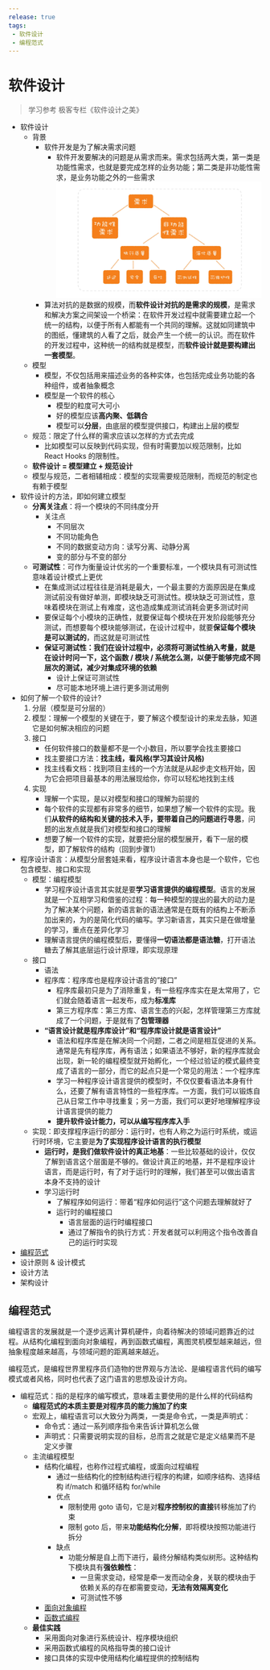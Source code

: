 ```yaml
---
release: true
tags:
 - 软件设计
 - 编程范式
---
```


# 软件设计

> 学习参考 极客专栏《软件设计之美》

- 软件设计
  - 背景
    - 软件开发是为了解决需求问题
      - 软件开发要解决的问题是从需求而来。需求包括两大类，第一类是功能性需求，也就是要完成怎样的业务功能；第二类是非功能性需求，是业务功能之外的一些需求  ![图 9](./images/1665159249126.png)  
    - 算法对抗的是数据的规模，而**软件设计对抗的是需求的规模**，是需求和解决方案之间架设一个桥梁：在软件开发过程中就需要建立起一个统一的结构，以便于所有人都能有一个共同的理解。这就如同建筑中的图纸，懂建筑的人看了之后，就会产生一个统一的认识。而在软件的开发过程中，这种统一的结构就是模型，而**软件设计就是要构建出一套模型**。
  - 模型
    - 模型，不仅包括用来描述业务的各种实体，也包括完成业务功能的各种组件，或者抽象概念
    - 模型是一个软件的核心
      - 模型的粒度可大可小
      - 好的模型应该**高内聚、低耦合**
      - 模型可以**分层**，由底层的模型提供接口，构建出上层的模型
  - 规范：限定了什么样的需求应该以怎样的方式去完成
    - 比如模型可以反映到代码实现，但有时需要加以规范限制，比如 React Hooks 的限制性。
  - **软件设计 = 模型建立 + 规范设计**
  - 模型与规范，二者相辅相成：模型的实现需要规范限制，而规范的制定也有赖于模型
- 软件设计的方法，即如何建立模型
  - **分离关注点**：将一个模块的不同纬度分开
    - 关注点
      - 不同层次
      - 不同功能角色
      - 不同的数据变动方向：读写分离、动静分离
      - 变的部分与不变的部分
  - **可测试性**：可作为衡量设计优劣的一个重要标准，一个模块具有可测试性意味着设计模式上更优
    - 在集成测试过程往往是消耗是最大，一个最主要的方面原因是在集成测试前没有做好单测，即模块缺乏可测试性。模块缺乏可测试性，意味着模块在测试上有难度，这也造成集成测试消耗会更多测试时间
    - 要保证每个小模块的正确性，就要保证每个模块在开发阶段能够充分测试，而想要每个模块能够测试，在设计过程中，就要**保证每个模块是可以测试的**，而这就是可测试性
    - **保证可测试性：我们在设计过程中，必须将可测试性纳入考量，就是在设计时问一下，这个函数 / 模块 / 系统怎么测，以便于能够完成不同层次的测试，减少对集成环境的依赖**
      - 设计上保证可测试性
      - 尽可能本地环境上进行更多测试用例
- 如何了解一个软件的设计?
  1. 分层（模型是可分层的）
  2. 模型：理解一个模型的关键在于，要了解这个模型设计的来龙去脉，知道它是如何解决相应的问题
  3. 接口
     - 任何软件接口的数量都不是一个小数目，所以要学会找主要接口
     - 找主要接口方法：**找主线，看风格(学习其设计风格)**
     - 找主线看文档：找到项目主线的一个方法就是从起步走文档开始，因为它会把项目最基本的用法展现给你，你可以轻松地找到主线
  4. 实现
     - 理解一个实现，是以对模型和接口的理解为前提的
     - 每个软件的实现都有非常多的细节，如果想了解一个软件的实现。我们**从软件的结构和关键的技术入手，要带着自己的问题进行寻思**，问题的出发点就是我们对模型和接口的理解
     - 想要了解一个软件的实现，就要把分层的模型展开，看下一层的模型，即了解软件的结构（回到步骤1）
- 程序设计语言：从模型分层套娃来看，程序设计语言本身也是一个软件，它也包含模型、接口和实现
  - 模型：编程模型
    - 学习程序设计语言其实就是要**学习语言提供的编程模型**。语言的发展就是一个互相学习和借鉴的过程：每一种模型的提出的最大的动力是为了解决某个问题，新的语言新的语法通常是在既有的结构上不断添加出来的，为的是简化代码的编写。学习新语言，其实只是在做增量的学习，重点在差异化学习
    - 理解语言提供的编程模型后，要懂得**一切语法都是语法糖**，打开语法糖去了解其底层运行设计原理，即实现原理
  - 接口
    - 语法
    - 程序库：程序库也是程序设计语言的”接口”
      - 程序库最初只是为了消除重复，有一些程序库实在是太常用了，它们就会随着语言一起发布，成为**标准库**
      - 第三方程序库：第三方库、语言生态的兴起，怎样管理第三方库就成了一个问题，于是就有了**包管理器**
    - **“语言设计就是程序库设计”和“程序库设计就是语言设计”**
      - 语法和程序库是在解决同一个问题，二者之间是相互促进的关系。通常是先有程序库，再有语法；如果语法不够好，新的程序库就会出现，新一轮的编程模型就开始孵化，一个经过验证的模式最终变成了语言的一部分，而它的起点只是一个常见的用法：一个程序库
      - 学习一种程序设计语言提供的模型时，不仅仅要看语法本身有什么，还要了解有语言特性的一些程序库。一方面，我们可以锻炼自己从日常工作中寻找重复；另一方面，我们可以更好地理解程序设计语言提供的能力
      - **提升软件设计能力，可以从编写程序库入手**
  - 实现：即支撑程序运行的部分：运行时，也有人称之为运行时系统，或运行时环境，它主要是**为了实现程序设计语言的执行模型**
    - **运行时，是我们做软件设计的真正地基**：一些比较基础的设计，仅仅了解到语言这个层面是不够的。做设计真正的地基，并不是程序设计语言，而是运行时，有了对于运行时的理解，我们甚至可以做出语言本身不支持的设计
    - 学习运行时
      - 了解程序如何运行：带着“程序如何运行”这个问题去理解就好了
      - 运行时的编程接口
        - 语言层面的运行时编程接口
        - 通过了解指令的执行方式：开发者就可以利用这个指令改善自己的运行时实现
- [编程范式](#编程范式)
- 设计原则 & 设计模式
- 设计方法
- 架构设计

## 编程范式

编程语言的发展就是一个逐步远离计算机硬件，向着待解决的领域问题靠近的过程。从结构化编程到面向对象编程，再到函数式编程，离图灵机模型越来越远，但抽象程度越来越高，与领域问题的距离越来越近。

编程范式，是编程世界里程序员们造物的世界观与方法论、是编程语言代码的编写模式或者风格，同时也代表了这门语言的思想及设计方向。

- 编程范式：指的是程序的编写模式，意味着主要使用的是什么样的代码结构
  - **编程范式的本质主要是对程序员的能力施加了约束**
  - 宏观上，编程语言可以大致分为两类，一类是命令式，一类是声明式：
    - 命令式：通过一系列顺序指令来告诉计算机怎么做
    - 声明式：只需要说明实现的目标，总而言之就是它是定义结果而不是定义步骤
  - 主流编程模型
    - 结构化编程，也称作过程式编程，或面向过程编程
      - 通过一些结构化的控制结构进行程序的构建，如顺序结构、选择结构 if/match 和循环结构 for/while
      - 优点
        - 限制使用 goto 语句，它是对**程序控制权的直接**转移施加了约束
        - 限制 goto 后，带来**功能结构化分解**，即将模块按照功能进行拆分
      - 缺点
        - 功能分解是自上而下进行，最终分解结构类似树形。这种结构下模块具有**强依赖性**：
          - 一旦需求变动，经常是牵一发而动全身，关联的模块由于依赖关系的存在都需要变动，**无法有效隔离变化**
          - 可测试性不够
    - [面向对象编程](./面向对象编程.md)
    - [函数式编程](./函数式编程.md)
  - **最佳实践**
    - 采用面向对象进行系统设计、程序模块组织
    - 采用函数式编程的风格指导类的接口设计
    - 接口具体的实现中使用结构化编程提供的控制结构
